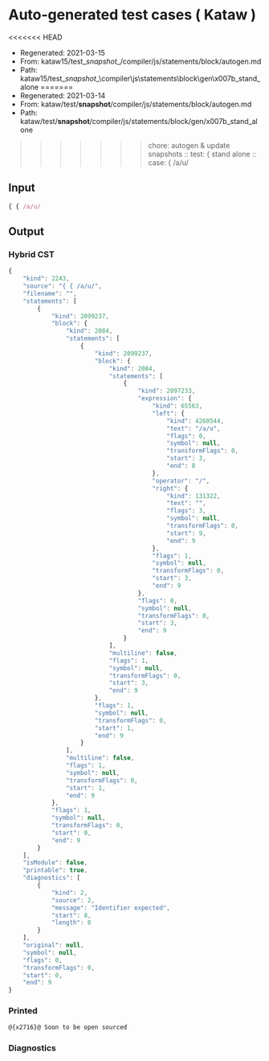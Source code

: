 # Auto-generated test cases ( Kataw )
<<<<<<< HEAD
- Regenerated: 2021-03-15
- From: kataw15/test\__snapshot__/compiler/js/statements/block/autogen.md
- Path: kataw15/test\__snapshot__\compiler\js\statements\block\gen\x007b_stand_alone
=======
- Regenerated: 2021-03-14
- From: kataw/test/__snapshot__/compiler/js/statements/block/autogen.md
- Path: kataw/test/__snapshot__/compiler/js/statements/block/gen/x007b_stand_alone
>>>>>>> chore: autogen & update snapshots
> :: test: { stand alone
> :: case: { /a/u/
## Input

`````js
{ { /a/u/
`````

## Output

### Hybrid CST

```javascript
{
    "kind": 2243,
    "source": "{ { /a/u/",
    "filename": "",
    "statements": [
        {
            "kind": 2099237,
            "block": {
                "kind": 2084,
                "statements": [
                    {
                        "kind": 2099237,
                        "block": {
                            "kind": 2084,
                            "statements": [
                                {
                                    "kind": 2097233,
                                    "expression": {
                                        "kind": 65563,
                                        "left": {
                                            "kind": 4260544,
                                            "text": "/a/u",
                                            "flags": 0,
                                            "symbol": null,
                                            "transformFlags": 0,
                                            "start": 3,
                                            "end": 8
                                        },
                                        "operator": "/",
                                        "right": {
                                            "kind": 131322,
                                            "text": "",
                                            "flags": 3,
                                            "symbol": null,
                                            "transformFlags": 0,
                                            "start": 9,
                                            "end": 9
                                        },
                                        "flags": 1,
                                        "symbol": null,
                                        "transformFlags": 0,
                                        "start": 3,
                                        "end": 9
                                    },
                                    "flags": 0,
                                    "symbol": null,
                                    "transformFlags": 0,
                                    "start": 3,
                                    "end": 9
                                }
                            ],
                            "multiline": false,
                            "flags": 1,
                            "symbol": null,
                            "transformFlags": 0,
                            "start": 3,
                            "end": 9
                        },
                        "flags": 1,
                        "symbol": null,
                        "transformFlags": 0,
                        "start": 1,
                        "end": 9
                    }
                ],
                "multiline": false,
                "flags": 1,
                "symbol": null,
                "transformFlags": 0,
                "start": 1,
                "end": 9
            },
            "flags": 1,
            "symbol": null,
            "transformFlags": 0,
            "start": 0,
            "end": 9
        }
    ],
    "isModule": false,
    "printable": true,
    "diagnostics": [
        {
            "kind": 2,
            "source": 2,
            "message": "Identifier expected",
            "start": 8,
            "length": 0
        }
    ],
    "original": null,
    "symbol": null,
    "flags": 0,
    "transformFlags": 0,
    "start": 0,
    "end": 9
}
```

### Printed

```javascript
@{x2716}@ Soon to be open sourced
```

### Diagnostics

```javascript

```

